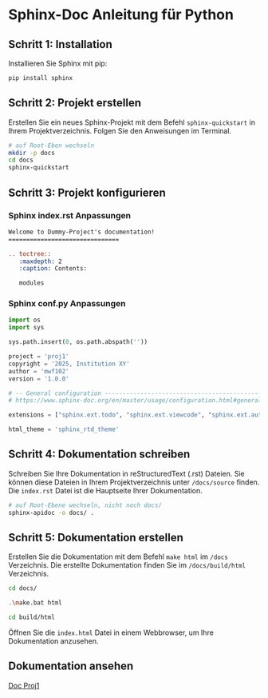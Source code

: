

# Sphinx-Doc Anleitung für Python

## Schritt 1: Installation

Installieren Sie Sphinx mit pip:

```bash
pip install sphinx
```

## Schritt 2: Projekt erstellen

Erstellen Sie ein neues Sphinx-Projekt mit dem Befehl `sphinx-quickstart` in Ihrem Projektverzeichnis. Folgen Sie den Anweisungen im Terminal.

```bash
# auf Root-Eben wechseln
mkdir -p docs
cd docs
sphinx-quickstart
```

## Schritt 3: Projekt konfigurieren

### Sphinx index.rst Anpassungen
```rst
Welcome to Dummy-Project's documentation!
===============================

.. toctree::
   :maxdepth: 2
   :caption: Contents:

   modules
```

### Sphinx conf.py Anpassungen

```python
import os
import sys

sys.path.insert(0, os.path.abspath(''))

project = 'proj1'
copyright = '2025, Institution XY'
author = 'mwf102'
version = '1.0.0'

# -- General configuration ---------------------------------------------------
# https://www.sphinx-doc.org/en/master/usage/configuration.html#general-configuration

extensions = ["sphinx.ext.todo", "sphinx.ext.viewcode", "sphinx.ext.autodoc"]

html_theme = 'sphinx_rtd_theme'
```

## Schritt 4: Dokumentation schreiben

Schreiben Sie Ihre Dokumentation in reStructuredText (.rst) Dateien. Sie können diese Dateien in Ihrem Projektverzeichnis unter `/docs/source` finden. Die `index.rst` Datei ist die Hauptseite Ihrer Dokumentation.

```bash
# auf Root-Ebene wechseln, nicht noch docs/
sphinx-apidoc -o docs/ .
```


## Schritt 5: Dokumentation erstellen

Erstellen Sie die Dokumentation mit dem Befehl `make html` im `/docs` Verzeichnis. Die erstellte Dokumentation finden Sie im `/docs/build/html` Verzeichnis.

```bash
cd docs/

.\make.bat html

cd build/html
```

Öffnen Sie die `index.html` Datei in einem Webbrowser, um Ihre Dokumentation anzusehen.

## Dokumentation ansehen

[Doc Proj1](docs/_build/html/index.html)


